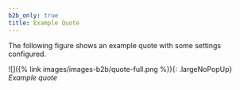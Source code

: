 ```yaml
---
b2b_only: true
title: Example Quote
---
```


The following figure shows an example quote with some settings configured.

![]({% link images/images-b2b/quote-full.png %}){: .largeNoPopUp}
_Example quote_
